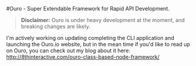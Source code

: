 #Ouro - Super Extendable Framework for Rapid API Development.

> **Disclaimer:** Ouro is under heavy development at the moment, and breaking changes are likely. 

I'm actively working on updating completing the CLI application and launching the Ouro.io website, but in the mean time if you'd like to read up on Ouro, you can check out my blog about it here: http://8thinteractive.com/ouro-class-based-node-framework/
